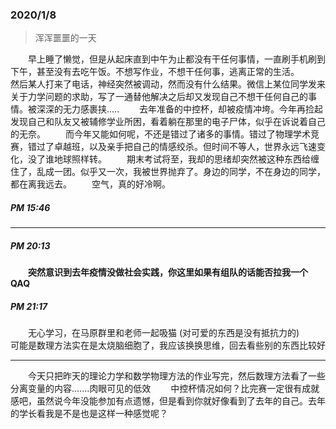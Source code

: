 ### 2020/1/8
>浑浑噩噩的一天

&ensp;&ensp;&ensp;&ensp;早上睡了懒觉，但是从起床直到中午为止都没有干任何事情，一直刷手机刷到下午，甚至没有去吃午饭。不想写作业，不想干任何事，逃离正常的生活。
&ensp;&ensp;&ensp;&ensp;然后某人打来了电话，神经突然被调动，然而没有什么结果。微信上某位同学发来关于力学问题的求助，写了一通替他解决之后却又发现自己不想干任何自己的事情。被深深的无力感裹挟.....
&ensp;&ensp;&ensp;&ensp;去年准备的中控杯，却被疫情冲垮。今年再捡起发现自己和队友又被辅修学业所困，看着躺在那里的电子尸体，似乎在诉说着自己的无奈。
&ensp;&ensp;&ensp;&ensp;而今年又能如何呢，不还是错过了诸多的事情。错过了物理学术竞赛，错过了卓越班，以及亲手把自己的情感绞杀。但时间不等人，世界永远飞速变化，没了谁地球照样转。
&ensp;&ensp;&ensp;&ensp;期末考试将至，我却的思绪却突然被这种东西给缠住了，乱成一团。似乎又一次，我被世界抛弃了。身边的同学，不在身边的同学，都在离我远去。
&ensp;&ensp;&ensp;&ensp;空气，真的好冷啊。

##### PM 15:46

----
##### PM 20:13
&ensp;&ensp;&ensp;&ensp;**突然意识到去年疫情没做社会实践，你这里如果有组队的话能否拉我一个QAQ**

##### PM 21:17
&ensp;&ensp;&ensp;&ensp;无心学习，在马原群里和老师一起吸猫 (对可爱的东西是没有抵抗力的)
&ensp;&ensp;&ensp;&ensp;可能是数理方法实在是太烧脑细胞了，我应该换换思维，回去看些别的东西比较好


----
&ensp;&ensp;&ensp;&ensp;今天只把昨天的理论力学和数学物理方法的作业写完，然后数理方法看了一些分离变量的内容.......肉眼可见的低效
&ensp;&ensp;&ensp;&ensp;中控杯情况如何？比完赛一定很有成就感吧，虽然说今年没能参加有点遗憾，但是看到你就好像看到了去年的自己。去年的学长看我是不是也是这样一种感觉呢？